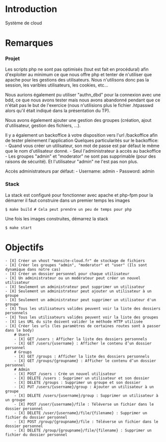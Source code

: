 # Introduction

Système de cloud

# Remarques

### Projet

Les scripts php ne sont pas optimisés (tout est fait en procédural) afin d'exploiter au minimum ce que nous offre php et tenter de n'utiliser que apache pour les gestions des utilisateurs. Nous n'utilisons donc pas la session, les varibles utilisateurs, les cookies, etc...

Nous aurions également pu utiliser "authn_dbd" pour la connexion avec une bdd, ce que nous avons tester mais nous avons abandonné pendant que ce n'était pas le but de l'exercice (nous n'utilisions plus le fichier .htpasswd alors qu'il était indiqué dans la présentation du TP).

Nous avons également ajouter une gestion des groupes (création, ajout d'utilisateur, gestion des fichiers, ...).

Il y a également un backoffice à votre disposition vers l'url /backoffice afin de tester pleinement l'application
Quelques particularités sur le backoffice:
    - Quand vous créer un utilisateur, son mot de passe est par défaut le même que le nom d'utilisateur donné.
    - Seul l'administrateur à accès au backoffice
    - Les groupes "admin" et "moderator" ne sont pas supprimable (pour des raisons de sécurité). Et l'utilisateur "admin" ne l'est pas non plus.

Accès administrateurs par défaut:
    - Username: admin
    - Password: admin

### Stack

La stack est configuré pour fonctionner avec apache et php-fpm pour la démarrer il faut construire dans un premier temps les images

```shell
$ make build # Cela peut prendre un peu de temps pour php
```

Une fois les images construites, démarrez la stack

```shell
$ make start
```

# Objectifs
    - [X] Créer un vhost "monsite-cloud.fr" de stockage de fichiers
    - [X] Créer les groupes "admin", "moderator" et "user" (Ils sont dynamique dans notre cas)
    - [X] Créer un dossier personnel pour chaque utilisateur
    - [X] Un administrateur ou un modérateur peut créer un nouvel utilisateur
    - [X] Seulement un administrateur peut supprimer un utilisateur
    - [X] Seulement un administrateur peut ajouter un utilisateur à un groupe
    - [X] Seulement un administrateur peut supprimer un utilisateur d'un groupe
    - [X] Tous les utilisateurs valides peuvent voir la liste des dossiers personnels
    - [X] Tous les utilisateurs valides peuvent voir la liste des groupes
    - [X] Les URL du site doivent valider le méthode HTTP utilisée
    - [X] Créer les urls (les paramètres de certaines routes sont à passer dans le body)
        # Users
        - [X] GET /users : Afficher la liste des dossiers personnels
        - [X] GET /users/{username} : Afficher le contenu d’un dossier personnel
        # Groups
        - [X] GET /groups : Afficher la liste des dossiers personnels
        - [X] GET /groups/{groupname} : Afficher le contenu d’un dossier personnel
        # Admin
        - [X] POST /users : Crée un nouvel utilisateur
        - [X] DELETE /users : Supprimer un utilisateur et son dossier
        - [X] DELETE /groups : Supprimer un groupe et son dossier
        - [X] PUT /users/{username}/group : Ajouter un utilisateur à un groupe
        - [X] DELETE /users/{username}/group : Supprimer un utilisateur à un groupe
        - [X] POST /user/{username}/file : Téléverse un fichier dans le dossier personnel
        - [X] DELETE /user/{username}/file/{filename} : Supprimer un fichier du dossier personnel
        - [X] POST /group/{groupname}/file : Téléverse un fichier dans le dossier personnel
        - [X] DELETE /group/{groupname}/file/{filename} : Supprimer un fichier du dossier personnel
